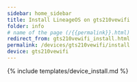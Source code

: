 ```yaml
---
sidebar: home_sidebar
title: Install LineageOS on gts210vewifi
folder: info
# name of the page (/{{permalink}}.html)
redirect_from: gts210vewifi_install.html
permalink: /devices/gts210vewifi/install
device: gts210vewifi
---
```

{% include templates/device_install.md %}
